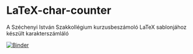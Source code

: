 # LaTeX-char-counter
A Széchenyi István Szakkollégium kurzusbeszámoló LaTeX sablonjához készült karakterszámláló

[![Binder](https://mybinder.org/badge_logo.svg)](https://mybinder.org/v2/gh/TamasFelfoldi/LaTeX-char-counter.git/HEAD)
